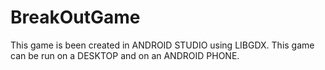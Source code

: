 # BreakOutGame
This game is been created in ANDROID STUDIO using LIBGDX.
This game can be run on a DESKTOP and on an ANDROID PHONE.
